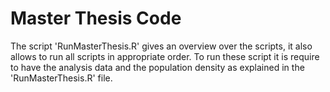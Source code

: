 # Master Thesis Code

The script 'RunMasterThesis.R' gives an overview over the scripts, it also allows to run all scripts in appropriate order. To run these script it is require to have the analysis data and the population density as explained in the 'RunMasterThesis.R' file.
